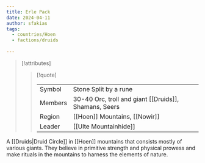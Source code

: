 ```yaml
---
title: Erle Pack
date: 2024-04-11
author: sfakias
tags:
  - countries/Hoen
  - factions/druids
 
---
```

> [!attributes]
> 
> > [!quote]
> >
> > | | |
> > | --- | --- |
> > | Symbol | Stone Split by a rune |
> > | Members | 30-40 Orc, troll and giant [[Druids]], Shamans, Seers |
> > | Region | [[Hoen]] Mountains, [[Nowir]] |
> > | Leader | [[Ulte Mountainhide]] |

A [[Druids|Druid Circle]] in [[Hoen]] mountains that consists mostly of various giants. They believe in primitive strength and physical prowess and make rituals in the mountains to harness the elements of nature.